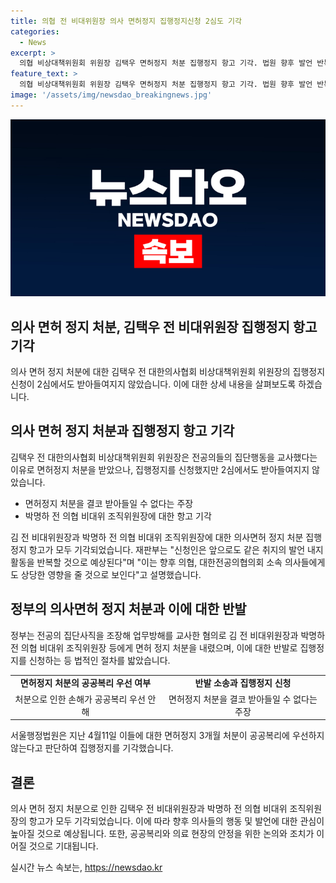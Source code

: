 ```yaml
---
title: 의협 전 비대위원장 의사 면허정지 집행정지신청 2심도 기각
categories:
  - News
excerpt: >
  의협 비상대책위원회 위원장 김택우 면허정지 처분 집행정지 항고 기각. 법원 향후 발언 반복 예상, 공공복리 우선 안 해. 김택우는 집행정지를 신청했지만 받아들여지지 않았다. 3월 전공의 집단사직을 조장한 혐의로 면허 정지 처분을 받은 김택우와 박명하 전 의협 비대위 조직위원장은 집행정지를 신청했으나 기각됐다. 법원은 앞으로도 같은 발언을 반복할 것으로 예상하며 공공복리를 우선시키지 않는다는 이유로 결정을 내렸다.
feature_text: >
  의협 비상대책위원회 위원장 김택우 면허정지 처분 집행정지 항고 기각. 법원 향후 발언 반복 예상, 공공복리 우선 안 해. 김택우는 집행정지를 신청했지만 받아들여지지 않았다. 3월 전공의 집단사직을 조장한 혐의로 면허 정지 처분을 받은 김택우와 박명하 전 의협 비대위 조직위원장은 집행정지를 신청했으나 기각됐다. 법원은 앞으로도 같은 발언을 반복할 것으로 예상하며 공공복리를 우선시키지 않는다는 이유로 결정을 내렸다.
image: '/assets/img/newsdao_breakingnews.jpg'
---
```


<p><img src="/assets/img/newsdao_breakingnews.jpg" alt="pcversion 속보" /></p>

<h2 data-ke-size="size26">의사 면허 정지 처분, 김택우 전 비대위원장 집행정지 항고 기각</h2>

<p data-ke-size="size16">의사 면허 정지 처분에 대한 김택우 전 대한의사협회 비상대책위원회 위원장의 집행정지 신청이 2심에서도 받아들여지지 않았습니다. 이에 대한 상세 내용을 살펴보도록 하겠습니다.</p>

<h2 data-ke-size="size24">의사 면허 정지 처분과 집행정지 항고 기각</h2>

<p data-ke-size="size16">김택우 전 대한의사협회 비상대책위원회 위원장은 전공의들의 집단행동을 교사했다는 이유로 면허정지 처분을 받았으나, 집행정지를 신청했지만 2심에서도 받아들여지지 않았습니다.</p>

<ul>
    <li>면허정지 처분을 결코 받아들일 수 없다는 주장</li>
    <li>박명하 전 의협 비대위 조직위원장에 대한 항고 기각</li>
</ul>

<p data-ke-size="size16">김 전 비대위원장과 박명하 전 의협 비대위 조직위원장에 대한 의사면허 정지 처분 집행정지 항고가 모두 기각되었습니다. 재판부는 "신청인은 앞으로도 같은 취지의 발언 내지 활동을 반복할 것으로 예상된다"며 "이는 향후 의협, 대한전공의협의회 소속 의사들에게도 상당한 영향을 줄 것으로 보인다"고 설명했습니다.</p>

<h2 data-ke-size="size24">정부의 의사면허 정지 처분과 이에 대한 반발</h2>

<p data-ke-size="size16">정부는 전공의 집단사직을 조장해 업무방해를 교사한 혐의로 김 전 비대위원장과 박명하 전 의협 비대위 조직위원장 등에게 면허 정지 처분을 내렸으며, 이에 대한 반발로 집행정지를 신청하는 등 법적인 절차를 밟았습니다.</p>

<table>
    <tr>
        <td style="text-align: center; height: 17px;"><b>면허정지 처분의 공공복리 우선 여부</b></td>
        <td style="text-align: center; height: 17px;"><b>반발 소송과 집행정지 신청</b></td>
    </tr>
    <tr>
        <td style="text-align: center; height: 17px;">처분으로 인한 손해가 공공복리 우선 안 해</td>
        <td style="text-align: center; height: 17px;">면허정지 처분을 결코 받아들일 수 없다는 주장</td>
    </tr>
</table>

<p data-ke-size="size16">서울행정법원은 지난 4월11일 이들에 대한 면허정지 3개월 처분이 공공복리에 우선하지 않는다고 판단하여 집행정지를 기각했습니다.</p>

<h2 data-ke-size="size24">결론</h2>

<p data-ke-size="size16">의사 면허 정지 처분으로 인한 김택우 전 비대위원장과 박명하 전 의협 비대위 조직위원장의 항고가 모두 기각되었습니다. 이에 따라 향후 의사들의 행동 및 발언에 대한 관심이 높아질 것으로 예상됩니다. 또한, 공공복리와 의료 현장의 안정을 위한 논의와 조치가 이어질 것으로 기대됩니다.</p>
실시간 뉴스 속보는, <a href="https://newsdao.kr" rel="dofollow">https://newsdao.kr</a>


